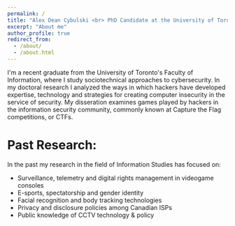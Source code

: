 ```yaml
---
permalink: /
title: "Alex Dean Cybulski <br> PhD Candidate at the University of Toronto"
excerpt: "About me"
author_profile: true
redirect_from: 
  - /about/
  - /about.html
---
```


I'm a recent graduate from the University of Toronto's Faculty of Information, where I study sociotechnical approaches to cybersecurity. In my doctoral research I analyzed the ways in which hackers have developed expertise, technology and strategies for creating computer insecurity in the service of security. My disseration examines games played by hackers in the information security community, commonly known at Capture the Flag competitions, or CTFs.

Past Research:
======

In the past my research in the field of Information Studies has focused on:
* Surveillance, telemetry and digital rights management in videogame consoles
* E-sports, spectatorship and gender identity
* Facial recognition and body tracking technologies
* Privacy and disclosure policies among Canadian ISPs
* Public knowledge of CCTV technology & policy
